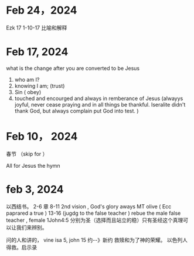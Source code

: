 
# Feb 24，2024
Ezk 17 1-10-17
比喻和解释

# Feb 17, 2024
what is the change after you are converted to be Jesus
1. who am I?
2. knowing I am; (trust)
3. Sin ( obey)
4.  touched and encourged and always in remberance of Jesus (alwayys joyful, never cease praying and in all things be thankful. Iseralite didn't thank God, but always complain put God into test. )

# Feb 10， 2024
春节 （skip for ）

All for Jesus the hymn
# feb 3, 2024
以西结书。  2-6 章
8-11 2nd vision , God's glory aways MT olive ( Ecc paprared a true )
13-16 (jugdg to the false teacher )
rebue the male false teacher , female 1John4:5 分别为圣（选择而且站立的稳）只有圣经这个真理可以让我们来辨别。

问的人和讲的， vine isa 5, john 15
约--》新约 救赎和为了神的荣耀。 以色列人得救。启示录
